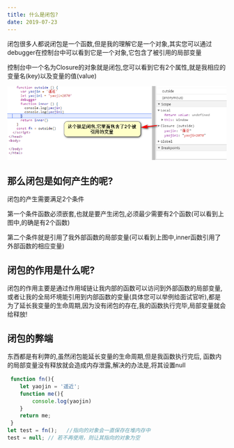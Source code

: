 ```yaml
---
title: 什么是闭包?
date: 2019-07-23
---
```


闭包很多人都说闭包是一个函数,但是我的理解它是一个对象,其实您可以通过debugger在控制台中可以看到它是一个对象,它包含了被引用的局部变量

控制台中一个名为Closure的对象就是闭包,您可以看到它有2个属性,就是我相应的变量名(key)以及变量的值(value)

<img src='/article/JavaScript/Closure.png'>

## 那么闭包是如何产生的呢? ##

闭包的产生需要满足2个条件

第一个条件函数必须嵌套,也就是要产生闭包,必须最少需要有2个函数(可以看到上图中,的确是有2个函数)

第二个条件就是引用了我外部函数的局部变量(可以看到上图中,inner函数引用了外部函数的相应变量)

## 闭包的作用是什么呢? ##

闭包的作用主要是通过作用域链让我内部的函数可以访问到外部函数的局部变量,或者让我的全局坏境能引用到内部函数的变量(具体您可以举例给面试官听),都是为了延长我变量的生命周期,因为没有闭包的存在,我的函数执行完毕,局部变量就会给释放!

## 闭包的弊端 ##

东西都是有利弊的,虽然闭包能延长变量的生命周期,但是我函数执行完后, 函数内的局部变量没有释放就会造成内存泄露,解决的办法是,将其设置null

```js
 function fn(){
    let yaojin = '遥近';
    function me(){
        console.log(yaojin)
    }
    return me;
 }
let test = fn();   //指向的对象会一直保存在堆内存中
test = null; // 若不再使用，则让其指向的对象为空
```


